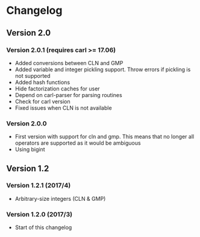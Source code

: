 Changelog
=========



Version 2.0
-----------

### Version 2.0.1 (requires carl >= 17.06)
- Added conversions between CLN and GMP
- Added variable and integer pickling support. Throw errors if pickling is not supported
- Added hash functions
- Hide factorization caches for user
- Depend on carl-parser for parsing routines
- Check for carl version
- Fixed issues when CLN is not available


### Version 2.0.0
- First version with support for cln and gmp.
  This means that no longer all operators are supported as it would be ambiguous
- Using bigint



Version 1.2
-----------

### Version 1.2.1 (2017/4)

- Arbitrary-size integers (CLN & GMP)


### Version 1.2.0 (2017/3)
- Start of this changelog